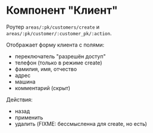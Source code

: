 # Компонент "Клиент"

Роутер `areas/:pk/customers/create` и `areas/:pk/customer/:customer_pk/:action`.

Отображает форму клиента с полями:
* переключатель "разрешён доступ"
* телефон (только в режиме create)
* фамилия, имя, отчество
* адрес
* машина
* комментарий (скрыт)

Действия:
* назад
* применить
* удалить (FIXME: бессмысленна для create, но есть)